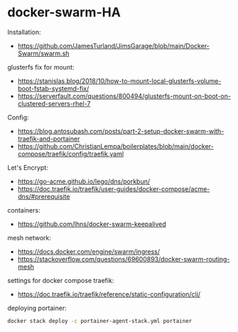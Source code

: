 # docker-swarm-HA

Installation:
* https://github.com/JamesTurland/JimsGarage/blob/main/Docker-Swarm/swarm.sh

glusterfs fix for mount:
* https://stanislas.blog/2018/10/how-to-mount-local-glusterfs-volume-boot-fstab-systemd-fix/
* https://serverfault.com/questions/800494/glusterfs-mount-on-boot-on-clustered-servers-rhel-7

Config:
* https://blog.antosubash.com/posts/part-2-setup-docker-swarm-with-traefik-and-portainer
* https://github.com/ChristianLempa/boilerplates/blob/main/docker-compose/traefik/config/traefik.yaml

Let's Encrypt:
* https://go-acme.github.io/lego/dns/porkbun/
* https://doc.traefik.io/traefik/user-guides/docker-compose/acme-dns/#prerequisite

containers:
* https://github.com/lhns/docker-swarm-keepalived

mesh network:
* https://docs.docker.com/engine/swarm/ingress/
* https://stackoverflow.com/questions/69600893/docker-swarm-routing-mesh

settings for docker compose traefik:
* https://doc.traefik.io/traefik/reference/static-configuration/cli/

deploying portainer:
```sh
docker stack deploy -c portainer-agent-stack.yml portainer
```
